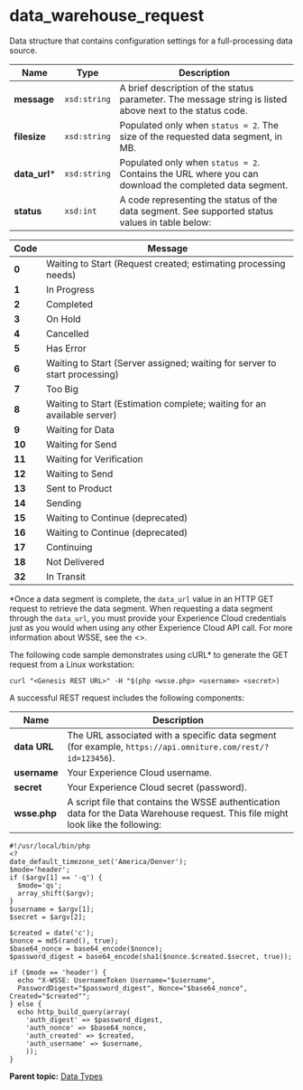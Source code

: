 # data_warehouse_request

Data structure that contains configuration settings for a full-processing data source.

|Name|Type|Description|
|----|----|-----------|
| **message** | `xsd:string`  | A brief description of the status parameter. The message string is listed above next to the status code. |
| **filesize** | `xsd:string`  | Populated only when `status = 2`. The size of the requested data segment, in MB. |
| **data_url***| `xsd:string` | Populated only when `status = 2`. Contains the URL where you can download the completed data segment. |
| **status** | `xsd:int`  | A code representing the status of the data segment. See supported status values in table below: | 

|Code|Message|
|----|-------|
|**0** | Waiting to Start (Request created; estimating processing needs) |
|**1** | In Progress |
|**2** | Completed |
|**3** | On Hold |
|**4** | Cancelled |
|**5** | Has Error |
|**6** | Waiting to Start (Server assigned; waiting for server to start processing) |
|**7** | Too Big |
|**8** | Waiting to Start (Estimation complete; waiting for an available server) |
|**9** | Waiting for Data |
|**10** | Waiting for Send |
|**11** | Waiting for Verification |
|**12** | Waiting to Send |
|**13** | Sent to Product |
|**14** | Sending |
|**15** | Waiting to Continue (deprecated) |
|**16** | Waiting to Continue (deprecated) |
|**17** | Continuing |
|**18** | Not Delivered |
|**32** | In Transit |


*Once a data segment is complete, the `data_url` value in an HTTP GET request to retrieve the data segment. When requesting a data segment through the `data_url`, you must provide your Experience Cloud credentials just as you would when using any other Experience Cloud API call. For more information about WSSE, see the <<Web Services Authentication>>.

The following code sample demonstrates using cURL* to generate the GET request from a Linux workstation:

```
curl "<Genesis REST URL>" -H "$(php <wsse.php> <username> <secret>)
```

A successful REST request includes the following components:

| Name | Description |
|--------|---------------|
| **data URL** | The URL associated with a specific data segment (for example, `https://api.omniture.com/rest/?id=123456`). |
| **username** | Your Experience Cloud username. |
| **secret** | Your Experience Cloud secret (password). |
| **wsse.php** | A script file that contains the WSSE authentication data for the Data Warehouse request. This file might look like the following: |

```
#!/usr/local/bin/php
<?
date_default_timezone_set('America/Denver');
$mode='header';
if ($argv[1] == '-q') {
  $mode='qs';
  array_shift($argv);
}
$username = $argv[1];
$secret = $argv[2];

$created = date('c');
$nonce = md5(rand(), true);
$base64_nonce = base64_encode($nonce);
$password_digest = base64_encode(sha1($nonce.$created.$secret, true));

if ($mode == 'header') {
  echo "X-WSSE: UsernameToken Username="$username",
  PasswordDigest="$password_digest", Nonce="$base64_nonce", Created="$created"";
} else {
  echo http_build_query(array(
    'auth_digest' => $password_digest,
    'auth_nonce' => $base64_nonce,
    'auth_created' => $created,
    'auth_username' => $username,
    ));
}
```

**Parent topic:** [Data Types](../data_types/c_data_types.md)

